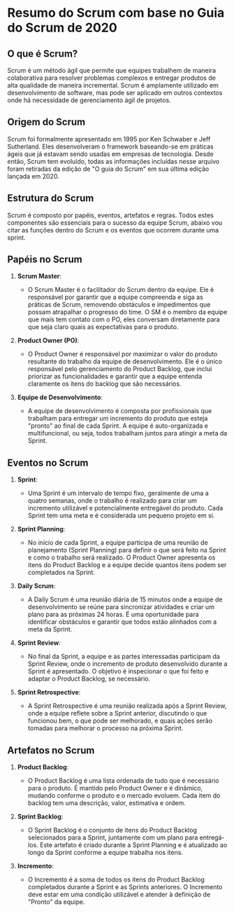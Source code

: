 # Resumo do Scrum com base no Guia do Scrum de 2020

## O que é Scrum?
Scrum é um método ágil que permite que equipes trabalhem de maneira colaborativa para resolver problemas complexos e entregar produtos de alta qualidade de maneira incremental. Scrum é amplamente utilizado em desenvolvimento de software, mas pode ser aplicado em outros contextos onde há necessidade de gerenciamento ágil de projetos.

## Origem do Scrum
Scrum foi formalmente apresentado em 1995 por Ken Schwaber e Jeff Sutherland. Eles desenvolveram o framework baseando-se em práticas ágeis que já estavam sendo usadas em empresas de tecnologia. Desde então, Scrum tem evoluído, todas as informações incluídas nesse arquivo foram retiradas da edição de "O guia do Scrum" em sua última edição lançada em 2020.

## Estrutura do Scrum
Scrum é composto por papéis, eventos, artefatos e regras. Todos estes componentes são essenciais para o sucesso da equipe Scrum, abaixo vou citar as funções dentro do Scrum e os eventos que ocorrem durante uma sprint.

## Papéis no Scrum

1. **Scrum Master**:
   - O Scrum Master é o facilitador do Scrum dentro da equipe. Ele é responsável por garantir que a equipe compreenda e siga as práticas de Scrum, removendo obstáculos e impedimentos que possam atrapalhar o progresso do time. O SM é o membro da equipe que mais tem contato com o PO, eles conversam diretamente para que seja claro quais as expectativas para o produto.

2. **Product Owner (PO)**:
   - O Product Owner é responsável por maximizar o valor do produto resultante do trabalho da equipe de desenvolvimento. Ele é o único responsável pelo gerenciamento do Product Backlog, que inclui priorizar as funcionalidades e garantir que a equipe entenda claramente os itens do backlog que são necessários.

3. **Equipe de Desenvolvimento**:
   - A equipe de desenvolvimento é composta por profissionais que trabalham para entregar um incremento do produto que esteja "pronto" ao final de cada Sprint. A equipe é auto-organizada e multifuncional, ou seja, todos trabalham juntos para atingir a meta da Sprint.

## Eventos no Scrum

1. **Sprint**:
   - Uma Sprint é um intervalo de tempo fixo, geralmente de uma a quatro semanas, onde o trabalho é realizado para criar um incremento utilizável e potencialmente entregável do produto. Cada Sprint tem uma meta e é considerada um pequeno projeto em si.

2. **Sprint Planning**:
   - No início de cada Sprint, a equipe participa de uma reunião de planejamento (Sprint Planning) para definir o que será feito na Sprint e como o trabalho será realizado. O Product Owner apresenta os itens do Product Backlog e a equipe decide quantos itens podem ser completados na Sprint.

3. **Daily Scrum**:
   - A Daily Scrum é uma reunião diária de 15 minutos onde a equipe de desenvolvimento se reúne para sincronizar atividades e criar um plano para as próximas 24 horas. É uma oportunidade para identificar obstáculos e garantir que todos estão alinhados com a meta da Sprint.

4. **Sprint Review**:
   - No final da Sprint, a equipe e as partes interessadas participam da Sprint Review, onde o incremento de produto desenvolvido durante a Sprint é apresentado. O objetivo é inspecionar o que foi feito e adaptar o Product Backlog, se necessário.

5. **Sprint Retrospective**:
   - A Sprint Retrospective é uma reunião realizada após a Sprint Review, onde a equipe reflete sobre a Sprint anterior, discutindo o que funcionou bem, o que pode ser melhorado, e quais ações serão tomadas para melhorar o processo na próxima Sprint.

## Artefatos no Scrum

1. **Product Backlog**:
   - O Product Backlog é uma lista ordenada de tudo que é necessário para o produto. É mantido pelo Product Owner e é dinâmico, mudando conforme o produto e o mercado evoluem. Cada item do backlog tem uma descrição, valor, estimativa e ordem.

2. **Sprint Backlog**:
   - O Sprint Backlog é o conjunto de itens do Product Backlog selecionados para a Sprint, juntamente com um plano para entregá-los. Este artefato é criado durante a Sprint Planning e é atualizado ao longo da Sprint conforme a equipe trabalha nos itens.

3. **Incremento**:
   - O Incremento é a soma de todos os itens do Product Backlog completados durante a Sprint e as Sprints anteriores. O Incremento deve estar em uma condição utilizável e atender à definição de "Pronto" da equipe.







